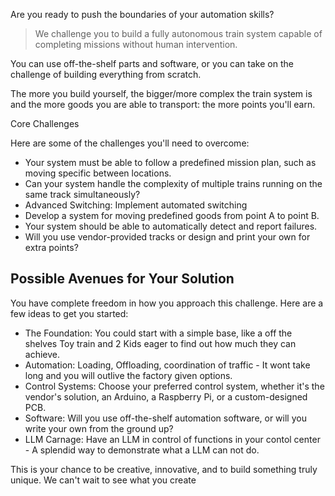 Are you ready to push the boundaries of your automation skills? 

> We challenge you to build a fully autonomous train system capable of completing missions without human intervention. 

You can use off-the-shelf parts and software, or you can take on the challenge of building everything from scratch. 

The more you build yourself, the bigger/more complex the train system is and the more goods you are able to transport: the more points you'll earn.

Core Challenges

Here are some of the challenges you'll need to overcome:

* Your system must be able to follow a predefined mission plan, such as moving specific between locations.
* Can your system handle the complexity of multiple trains running on the same track simultaneously?
* Advanced Switching: Implement automated switching
*  Develop a system for moving predefined goods from point A to point B.
* Your system should be able to automatically detect and report failures.
* Will you use vendor-provided tracks or design and print your own for extra points?

## Possible Avenues for Your Solution

You have complete freedom in how you approach this challenge. Here are a few ideas to get you started:

* The Foundation: You could start with a simple base, like a off the shelves Toy train and 2 Kids eager to find out how much they can achieve.
* Automation: Loading, Offloading, coordination of traffic - It wont take long and you will outlive the factory given options.
* Control Systems: Choose your preferred control system, whether it's the vendor's solution, an Arduino, a Raspberry Pi, or a custom-designed PCB.
* Software: Will you use off-the-shelf automation software, or will you write your own from the ground up?
* LLM Carnage: Have an LLM in control of functions in your contol center - A splendid way to demonstrate what a LLM can not do.

This is your chance to be creative, innovative, and to build something truly unique. We can't wait to see what you create

